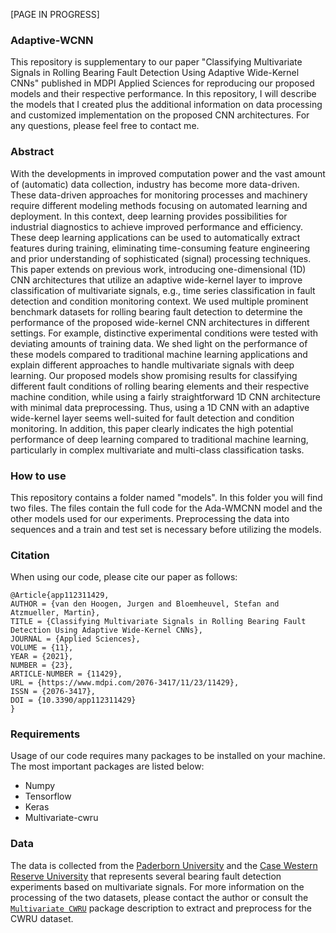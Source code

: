 [PAGE IN PROGRESS]

### Adaptive-WCNN

This repository is supplementary to our paper "Classifying Multivariate Signals in Rolling Bearing Fault Detection Using Adaptive Wide-Kernel CNNs" published in MDPI Applied Sciences for reproducing our proposed models and their respective performance. In this repository, I will describe the models that I created plus the additional information on data processing and customized implementation on the proposed CNN architectures. For any questions, please feel free to contact me.





### Abstract
With the developments in improved computation power and the vast amount of (automatic) data collection, industry has become more data-driven. These data-driven 
approaches for monitoring processes and machinery require different modeling methods focusing on automated learning and deployment. In this context, deep learning 
provides possibilities for industrial diagnostics to achieve improved performance and efficiency. These deep learning applications can be used to automatically 
extract features during training, eliminating time-consuming feature engineering and prior understanding of sophisticated (signal) processing techniques. This paper 
extends on previous work, introducing one-dimensional (1D) CNN architectures that utilize an adaptive wide-kernel layer to improve classification of multivariate 
signals, e.g., time series classification in fault detection and condition monitoring context. We used multiple prominent benchmark datasets for rolling bearing 
fault detection to determine the performance of the proposed wide-kernel CNN architectures in different settings. For example, distinctive experimental conditions 
were tested with deviating amounts of training data. We shed light on the performance of these models compared to traditional machine learning applications and 
explain different approaches to handle multivariate signals with deep learning. Our proposed models show promising results for classifying different fault 
conditions of rolling bearing elements and their respective machine condition, while using a fairly straightforward 1D CNN architecture with minimal data 
preprocessing. Thus, using a 1D CNN with an adaptive wide-kernel layer seems well-suited for fault detection and condition monitoring. In addition, this paper 
clearly indicates the high potential performance of deep learning compared to traditional machine learning, particularly in complex multivariate and multi-class 
classification tasks.


### How to use
This repository contains a folder named "models". In this folder you will find two files. The files contain the full code for the Ada-WMCNN model and the other models used for our experiments. Preprocessing the data into sequences and a train and test set is necessary before utilizing the models. 

### Citation
When using our code, please cite our paper as follows:
```
@Article{app112311429,
AUTHOR = {van den Hoogen, Jurgen and Bloemheuvel, Stefan and Atzmueller, Martin},
TITLE = {Classifying Multivariate Signals in Rolling Bearing Fault Detection Using Adaptive Wide-Kernel CNNs},
JOURNAL = {Applied Sciences},
VOLUME = {11},
YEAR = {2021},
NUMBER = {23},
ARTICLE-NUMBER = {11429},
URL = {https://www.mdpi.com/2076-3417/11/23/11429},
ISSN = {2076-3417},
DOI = {10.3390/app112311429}
}
```



### Requirements
Usage of our code requires many packages to be installed on your machine. The most important packages are listed below:
* Numpy
* Tensorflow
* Keras
* Multivariate-cwru


### Data
The data is collected from the [Paderborn University][paderborn] and the [Case Western Reserve University][cwru] that represents several bearing fault detection experiments based on multivariate signals.
For more information on the processing of the two datasets, please contact the author or consult the [`Multivariate CWRU`][multivariate_cwru] package description to extract and preprocess for the CWRU dataset. 




[cwru]: <https://csegroups.case.edu/bearingdatacenter/pages/welcome-case-western-reserve-university-bearing-data-center-website>
[multivariate_cwru]: <https://github.com/JvdHoogen/multivariate_cwru>
[paderborn]: <https://mb.uni-paderborn.de/en/kat/main-research/datacenter/bearing-datacenter/data-sets-and-download>



